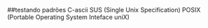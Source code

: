 ##testando padrões C-ascii SUS (Single Unix Specification) POSIX (Portable Operating System Inteface uniX)
